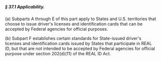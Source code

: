 ##### § 37.1 Applicability. #####

(a) Subparts A through E of this part apply to States and U.S. territories that choose to issue driver's licenses and identification cards that can be accepted by Federal agencies for official purposes.

(b) Subpart F establishes certain standards for State-issued driver's licenses and identification cards issued by States that participate in REAL ID, but that are not intended to be accepted by Federal agencies for official purpose under section 202(d)(11) of the REAL ID Act.
